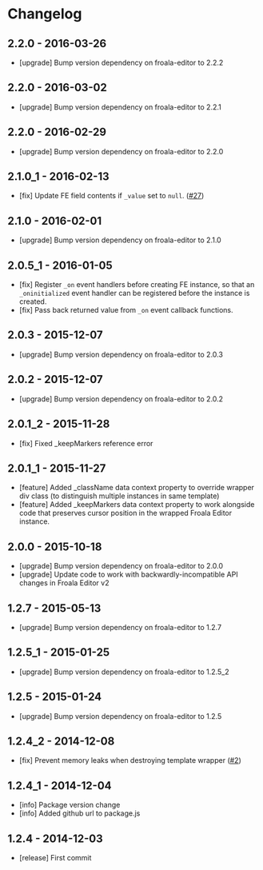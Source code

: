 # Changelog
## 2.2.0 - 2016-03-26
- [upgrade] Bump version dependency on froala-editor to 2.2.2
## 2.2.0 - 2016-03-02
- [upgrade] Bump version dependency on froala-editor to 2.2.1
## 2.2.0 - 2016-02-29
- [upgrade] Bump version dependency on froala-editor to 2.2.0
## 2.1.0_1 - 2016-02-13
- [fix] Update FE field contents if `_value` set to `null`. ([#27](https://github.com/froala/froala-reactive/issues/27))

## 2.1.0 - 2016-02-01
- [upgrade] Bump version dependency on froala-editor to 2.1.0

## 2.0.5_1 - 2016-01-05
- [fix] Register `_on` event handlers before creating FE instance, so that an `_oninitialized` event handler can be registered before the instance is created.
- [fix] Pass back returned value from `_on` event callback functions.

## 2.0.3 - 2015-12-07
- [upgrade] Bump version dependency on froala-editor to 2.0.3

## 2.0.2 - 2015-12-07
- [upgrade] Bump version dependency on froala-editor to 2.0.2

## 2.0.1_2 - 2015-11-28
- [fix] Fixed _keepMarkers reference error

## 2.0.1_1 - 2015-11-27
- [feature] Added _className data context property to override wrapper div class (to distinguish multiple instances in same template)
- [feature] Added _keepMarkers data context property to work alongside code that preserves cursor position in the wrapped Froala Editor instance.

## 2.0.0 - 2015-10-18
- [upgrade] Bump version dependency on froala-editor to 2.0.0
- [upgrade] Update code to work with backwardly-incompatible API changes in Froala Editor v2

## 1.2.7 - 2015-05-13

- [upgrade] Bump version dependency on froala-editor to 1.2.7

## 1.2.5_1 - 2015-01-25

- [upgrade] Bump version dependency on froala-editor to 1.2.5_2

## 1.2.5 - 2015-01-24

- [upgrade] Bump version dependency on froala-editor to 1.2.5

## 1.2.4_2 - 2014-12-08

- [fix] Prevent memory leaks when destroying template wrapper ([#2](https://github.com/froala/froala-reactive/issues/2))

## 1.2.4_1 - 2014-12-04

- [info] Package version change
- [info] Added github url to package.js

## 1.2.4 - 2014-12-03

- [release] First commit
